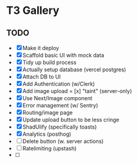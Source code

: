 # T3 Gallery
## TODO

- [x] Make it deploy
- [x] Scaffold basic UI with mock data
- [x] Tidy up build process
- [x] Actually setup database (vercel postgres)
- [x] Attach DB to UI
- [x] Add Authentication (w/Clerk)
- [X] Add image upload
= [x] "taint" (server-only)
- [x] Use Next/Image component
- [x] Error management (w/ Sentry)
- [x] Routing/image page
- [x] Update upload button to be less cringe
- [x] ShadUIify (specifically toasts)
- [x] Analytics (posthog)
- [ ] Delete button (w. server actions)
- [ ] Ratelimiting (upstash)
- [ ] 
